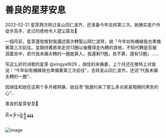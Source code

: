 善良的星芽安息
===
2022-02-21
星芽两次转过圣山冈仁波齐，还准备今年去转第三次。她确实是户外徒步高手，走过的绝地令人望尘莫及🙏<br>

一個月前，星芽還發推對我講述兩次轉聖山岡仁波齊，說「今年如有機緣我也準備著第三次前往。並期待著將來走完13圈以後獲得走內轉的資格，不知代轉是否被涵蓋其中，若代我未婚夫轉的一圈能算入，我還剩11圈，若不算，還有12圈」……<br>

写这么好的诗歌的星芽 @xingya1629 ，胡佳的未婚妻，上个月还在推特上对我说：“今年如有機緣我也準備著第三次前往”，去转圣山冈仁波齐。还说“代我未婚夫轉的一圈”…<br>

因胡佳和她在这两个多月被网暴，她自责“我邀约来了那么多对紧紧相拥的黑色的心”…<br>

善良的星芽安息🙏 <br>

ཨོཾ་མ་ཎི་པདྨེ་ཧཱུྃ 🕯️🕯️🕯️<br>

![image](https://user-images.githubusercontent.com/98999822/155223297-b0c3d82b-fabf-409c-9a31-3662b58ee430.png)
